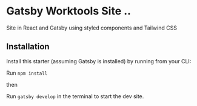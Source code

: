 # Gatsby Worktools Site ..

Site in React and Gatsby using styled components and Tailwind CSS


## Installation

Install this starter (assuming Gatsby is installed) by running from your CLI:

Run `npm install`

then

Run `gatsby develop` in the terminal to start the dev site.
